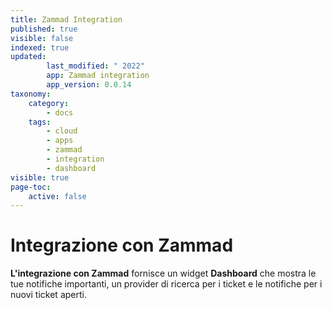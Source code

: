 ```yaml
---
title: Zammad Integration
published: true
visible: false
indexed: true
updated:
        last_modified: " 2022"
        app: Zammad integration
        app_version: 0.0.14
taxonomy:
    category:
        - docs
    tags:
        - cloud
        - apps
        - zammad
        - integration
        - dashboard
visible: true
page-toc:
    active: false
---
```


# Integrazione con Zammad

**L'integrazione con Zammad** fornisce un widget **Dashboard** che mostra le tue notifiche importanti, un provider di ricerca per i ticket e le notifiche per i nuovi ticket aperti. 

